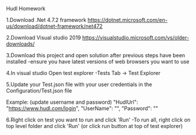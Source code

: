 Hudl Homework

1.Download .Net 4.7.2 framework https://dotnet.microsoft.com/en-us/download/dotnet-framework/net472

2.Download Visual studio 2019 https://visualstudio.microsoft.com/vs/older-downloads/

3.Download this project and open solution after previous steps have been installed -ensure you have latest versions of web browsers you want to use

4.In visual studio Open test explorer -Tests Tab -> Test Explorer

5.Update your Test.json file with your user credentials in the Configuration/Test.json file

Example: (update username and password) "HudlUrl": "https://www.hudl.com/login", "UserName": "", "Password": ""

6.Right click on test you want to run and click 'Run' -To run all, right click on top level folder and click 'Run' (or click run button at top of test explorer)

